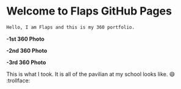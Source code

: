 # Welcome to Flaps GitHub Pages
```markdown
Hello, I am Flaps and this is my 360 portfolio. 
```
**-1st 360 Photo**
<script src="//360.vizor.io/scripts/embed.js" data-vizorurl="https://360.vizor.io/embed/v/kykvv" ></script>
**-2nd 360 Photo**
<script src="//360.vizor.io/scripts/embed.js" data-vizorurl="https://360.vizor.io/embed/v/bndrp" ></script>
**-3rd 360 Photo**
<script src="//360.vizor.io/scripts/embed.js" data-vizorurl="https://360.vizor.io/embed/v/awxrr" ></script>
This is what I took.  It is all of the pavilian at my school looks like.  :smile:  
:trollface:
